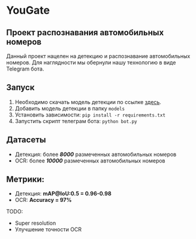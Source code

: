 # YouGate
## Проект распознавания автомобильных номеров
Данный проект нацелен на детекцию и распознавание автомобильных номеров. Для наглядности мы обернули нашу технологию в виде Telegram бота.

## Запуск
1. Необходимо скачать модель детекции по ссылке [здесь](https://drive.google.com/file/d/13qNb-OfK8DmZVhSORy--Jho9tNVRWXgx/view?usp=sharing).
2. Добавить модель детекции в папку `models`
3. Установить зависимости: `pip install -r requirements.txt`
4. Запустить скрипт телеграм бота: `python bot.py`

## Датасеты
* Детекция: более ***8000*** размеченных автомобильных номеров
* OCR: более ***10000*** размеченных автомобильных номеров

## Метрики:
* Детекция: **mAP@IoU:0.5 = 0.96-0.98**
* OCR: **Accuracy = 97%**

TODO:
* Super resolution
* Улучшение точности OCR